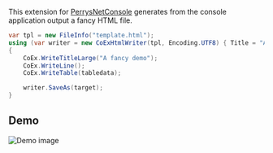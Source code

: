 This extension for [PerrysNetConsole](https://github.com/perryflynn/PerrysNetConsole)
generates from the console application output a fancy HTML file.

```cs
var tpl = new FileInfo("template.html");
using (var writer = new CoExHtmlWriter(tpl, Encoding.UTF8) { Title = "A fancy demo" })
{
    CoEx.WriteTitleLarge("A fancy demo");
    CoEx.WriteLine();
    CoEx.WriteTable(tabledata);

    writer.SaveAs(target);
}
```

## Demo

![Demo image](./doc/demo.jpg)